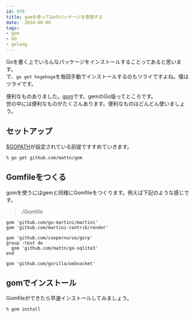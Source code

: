 ```yaml
---
id: 978
title: gomを使ってGoのパッケージを管理する
date:  2014-08-09
tags:
- gom
- GO
- golang
---
```


Goを書く上でいろんなパッケージをインストールすることってあると思います。<br>
で、`go get hogehoge`を毎回手動でインストールするのもツライですよね。僕はツライです。

便利なものありました。[gom](https://github.com/mattn/gom)です。gemのGo版ってところです。<br>
世の中には便利なものがたくさんあります。便利なものはどんどん使いましょう。

## セットアップ

[$GOPATH](http://golang.org/doc/code.html#GOPATH)が設定されている前提ですすめていきます。

```shell-session
% go get github.com/mattn/gom
```

## Gomfileをつくる

gomを使うにはgemと同様にGomfileをつくります。例えば下記のような感じです。

> ./Gomfile

```
gom 'github.com/go-martini/martini'
gom 'github.com/martini-contrib/render'

gom 'github.com/coopernurse/gorp'
group :test do
  gom 'github.com/mattn/go-sqlite3'
end

gom 'github.com/gorilla/websocket'
```

## gomでインストール

Gomfileができたら早速インストールしてみましょう。

```
% gom install
```
